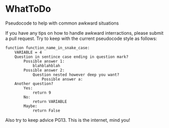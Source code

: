 # WhatToDo
Pseudocode to help with common awkward situations

If you have any tips on how to handle awkward interractions, please submit a pull request. Try to keep with the current pseudocode style as follows:

```
function function_name_in_snake_case:
    VARIABLE = 4
    Question in sentince case ending in question mark?
        Possible answer 1:
            blahblahblah
        Possible answer 2:
            Question nested however deep you want?
                Possible answer a:
    Another question?
        Yes:
            return 9
        No:
            return VARIABLE
        Maybe:
            return False
```

Also try to keep advice PG13.  This is the internet, mind you!
